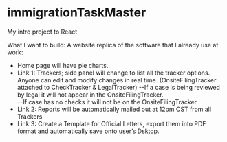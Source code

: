 # immigrationTaskMaster

My intro project to React

What I want to build:
A website replica of the software that I already use at work:
-	Home page will have pie charts.
-	Link 1: Trackers; side panel will change to list all the tracker options.  Anyone can edit and modify changes in real time. (OnsiteFilingTracker attached to CheckTracker & LegalTracker)
--If a case is being reviewed by legal it will not appear in the OnsiteFilingTracker.  
--If case has no checks it will not be on the OnsiteFilingTracker
-	Link 2: Reports will be automatically mailed out at 12pm CST from all Trackers
-	Link 3: Create a Template for Official Letters, export them into PDF format and automatically save onto user’s Dsktop.
